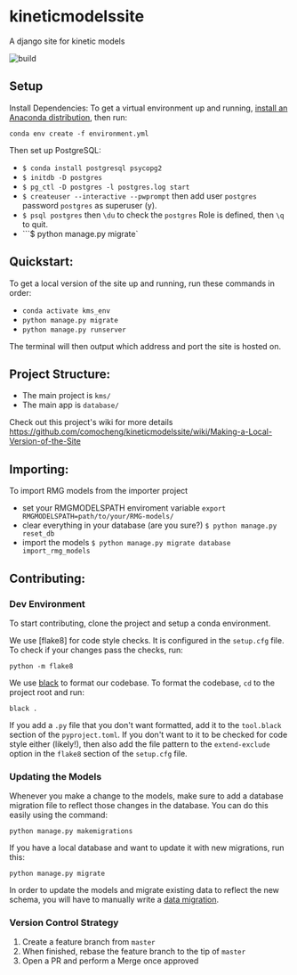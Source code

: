 # kineticmodelssite
A django site for kinetic models

![build](https://github.com/comocheng/kineticmodelssite/workflows/Run%20Tests/badge.svg)


## Setup
Install Dependencies:
To get a virtual environment up and running, [install an Anaconda distribution](https://www.anaconda.com/products/individual), then run:

```conda env create -f environment.yml```

Then set up PostgreSQL:
- ```$ conda install postgresql psycopg2```
- ```$ initdb -D postgres```
- ```$ pg_ctl -D postgres -l postgres.log start```
- ```$ createuser --interactive --pwprompt``` then add user `postgres` password `postgres` as superuser (y).
- ```$ psql postgres``` then `\du` to check the `postgres` Role is defined, then `\q` to quit.
- ```$ python manage.py migrate`


## Quickstart:
To get a local version of the site up and running, run these commands in order:
- ```conda activate kms_env```
- ```python manage.py migrate```
- ```python manage.py runserver```

The terminal will then output which address and port the site is hosted on.

## Project Structure:
- The main project is `kms/`
- The main app is `database/`

Check out this project's wiki for more details
https://github.com/comocheng/kineticmodelssite/wiki/Making-a-Local-Version-of-the-Site

## Importing:
To import RMG models from the importer project
- set your RMGMODELSPATH enviroment variable `export RMGMODELSPATH=path/to/your/RMG-models/`
- clear everything in your database (are you sure?) `$ python manage.py reset_db`
- import the models `$ python manage.py migrate database import_rmg_models`


## Contributing:

### Dev Environment
To start contributing, clone the project and setup a conda environment.

We use [flake8] for code style checks.
It is configured in the `setup.cfg` file.
To check if your changes pass the checks, run:

```python -m flake8```

We use [black](https://github.com/psf/black) to format our codebase.
To format the codebase, `cd` to the project root and run:

```black .```

If you add a `.py` file that you don't want formatted, add it to the `tool.black` section of the `pyproject.toml`.
If you don't want to it to be checked for code style either (likely!), then also add the file pattern to the `extend-exclude` option in the `flake8` section of the `setup.cfg` file.

### Updating the Models
Whenever you make a change to the models, make sure to add a database migration file to reflect those changes in the database.
You can do this easily using the command:

```python manage.py makemigrations```

If you have a local database and want to update it with new migrations, run this:

```python manage.py migrate```

In order to update the models and migrate existing data to reflect the new schema, you will have to manually write a [data migration](https://docs.djangoproject.com/en/3.0/topics/migrations/#data-migrations).

### Version Control Strategy
1. Create a feature branch from `master`
2. When finished, rebase the feature branch to the tip of `master`
3. Open a PR and perform a Merge once approved
